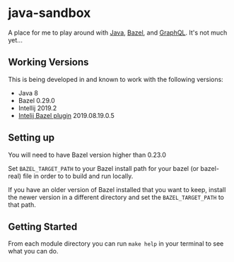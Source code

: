 # java-sandbox
A place for me to play around with [Java](https://www.oracle.com/java/), [Bazel](https://bazel.build/), and [GraphQL](https://graphql.org). It's not much yet...

## Working Versions
This is being developed in and known to work with the following versions:
- Java 8
- Bazel 0.29.0
- Intellij 2019.2
- [Intelij Bazel plugin](https://ij.bazel.build/docs/bazel-plugin.html) 2019.08.19.0.5

## Setting up

You will need to have Bazel version higher than 0.23.0 

Set `BAZEL_TARGET_PATH` to your Bazel install path for your bazel (or bazel-real) file in order to to build and run locally.

If you have an older version of Bazel installed that you want to keep, install the newer version in a different directory and set the `BAZEL_TARGET_PATH` to that path. 

## Getting Started
From each module directory you can run `make help` in your terminal to see what you can do.